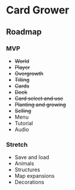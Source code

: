 # Card Grower

## Roadmap
### MVP
- ~~World~~
- ~~Player~~
- ~~Overgrowth~~
- ~~Tilling~~
- ~~Cards~~
- ~~Deck~~
- ~~Card select and use~~
- ~~Planting and growing~~
- ~~Selling~~
- Menu
- Tutorial
- Audio

### Stretch
- Save and load
- Animals
- Structures
- Map expansions
- Decorations